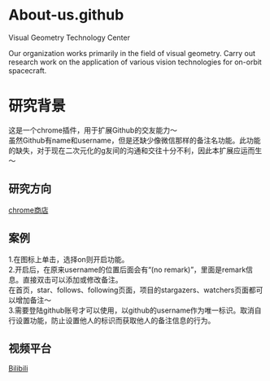 # About-us.github
Visual Geometry Technology Center<br>

Our organization works primarily in the field of visual geometry. Carry out research work on the application of various vision technologies for on-orbit spacecraft.

# 研究背景
这是一个chrome插件，用于扩展Github的交友能力～  
虽然Github有name和username，但是还缺少像微信那样的备注名功能。此功能的缺失，对于现在二次元化的g友间的沟通和交往十分不利，因此本扩展应运而生～

## 研究方向
[chrome商店](https://chrome.google.com/webstore/detail/githubremark/mfimgdoejnljagjkeeieiidhejnnoicp)  

## 案例
1.在图标上单击，选择on则开启功能。  
2.开启后，在原来username的位置后面会有“(no remark)”，里面是remark信息。直接双击可以添加或修改备注。  
在首页，star、follows、following页面，项目的stargazers、watchers页面都可以增加备注～  
3.需要登陆github账号才可以使用，以github的username作为唯一标识。取消自行设置功能，防止设置他人的标识而获取他人的备注信息的行为。  

## 视频平台
[Bilibili](https://space.bilibili.com/108097045?spm_id_from=333.1007.0.0)  
